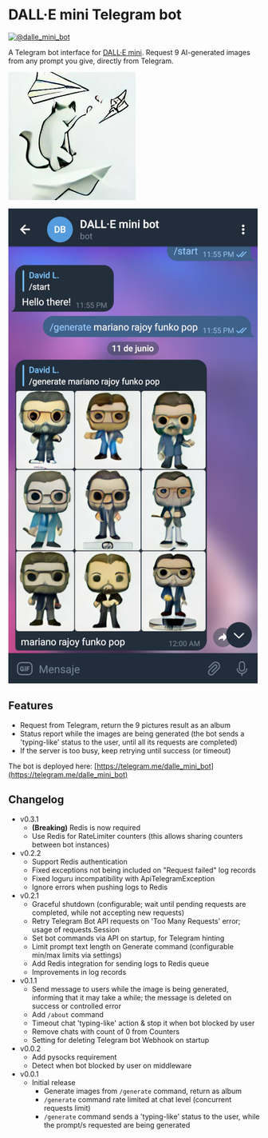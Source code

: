 # DALL·E mini Telegram bot

[![@dalle_mini_bot](https://img.shields.io/badge/Telegram%20Bot-@dalle_mini_bot-blue?logo=telegram&style=plastic)](https://telegram.me/dalle_mini_bot)

A Telegram bot interface for [DALL·E mini](https://github.com/borisdayma/dalle-mini).
Request 9 AI-generated images from any prompt you give, directly from Telegram.

![Bot logo, generated by DALL·E mini with the prompt "a cat playing with a paper plane"](docs/bot-logo.jpg)

[![Telegram Bot screenshot](docs/Telegram-DalleMiniBot-screenshot.png)](https://telegram.me/dalle_mini_bot)

## Features

- Request from Telegram, return the 9 pictures result as an album
- Status report while the images are being generated (the bot sends a 'typing-like' status to the user, until all its requests are completed)
- If the server is too busy, keep retrying until success (or timeout)

The bot is deployed here: [https://telegram.me/dalle_mini_bot](https://telegram.me/dalle_mini_bot)

## Changelog

- v0.3.1
  - **(Breaking)** Redis is now required
  - Use Redis for RateLimiter counters (this allows sharing counters between bot instances)
- v0.2.2
  - Support Redis authentication
  - Fixed exceptions not being included on "Request failed" log records
  - Fixed loguru incompatibility with ApiTelegramException
  - Ignore errors when pushing logs to Redis
- v0.2.1
  - Graceful shutdown (configurable; wait until pending requests are completed, while not accepting new requests)
  - Retry Telegram Bot API requests on 'Too Many Requests' error; usage of requests.Session
  - Set bot commands via API on startup, for Telegram hinting
  - Limit prompt text length on Generate command (configurable min/max limits via settings)
  - Add Redis integration for sending logs to Redis queue
  - Improvements in log records
- v0.1.1
  - Send message to users while the image is being generated, informing that it may take a while; the message is deleted on success or controlled error
  - Add `/about` command
  - Timeout chat 'typing-like' action & stop it when bot blocked by user
  - Remove chats with count of 0 from Counters
  - Setting for deleting Telegram bot Webhook on startup
- v0.0.2
  - Add pysocks requirement
  - Detect when bot blocked by user on middleware
- v0.0.1
  - Initial release
    - Generate images from `/generate` command, return as album
    - `/generate` command rate limited at chat level (concurrent requests limit)
    - `/generate` command sends a 'typing-like' status to the user, while the prompt/s requested are being generated
